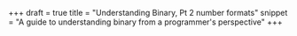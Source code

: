 +++
draft = true
title = "Understanding Binary, Pt 2 number formats"
snippet = "A guide to understanding binary from a programmer's perspective"
+++

